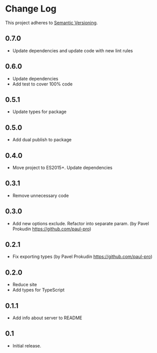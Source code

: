 # Change Log
This project adheres to [Semantic Versioning](http://semver.org/).

## 0.7.0

* Update dependencies and update code with new lint rules

## 0.6.0

* Update dependencies
* Add test to cover 100% code

## 0.5.1

* Update types for package

## 0.5.0

* Add dual publish to package

## 0.4.0

* Move project to ES2015+. Update dependencies

## 0.3.1

* Remove unnecessary code

## 0.3.0

* Add new options exclude. Refactor into separate param. (by Pavel Prokudin https://github.com/paul-pro)

## 0.2.1

* Fix exporting types (by Pavel Prokudin https://github.com/paul-pro)

## 0.2.0

* Reduce site
* Add types for TypeScript

## 0.1.1

* Add info about server to README

## 0.1

* Initial release.
